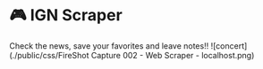 # 🎮 IGN Scraper
Check the news, save your favorites and leave notes!!
![concert](./public/css/FireShot Capture 002 - Web Scraper - localhost.png)
